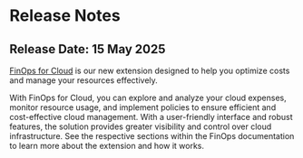 # Release Notes

## Release Date: 15 May 2025 <a href="#release-date-20-february-2025" id="release-date-20-february-2025"></a>

[FinOps for Cloud](./) is our new extension designed to help you optimize costs and manage your resources effectively.&#x20;

With FinOps for Cloud, you can explore and analyze your cloud expenses, monitor resource usage, and implement policies to ensure efficient and cost-effective cloud management. With a user-friendly interface and robust features, the solution provides greater visibility and control over cloud infrastructure. See the respective sections within the FinOps documentation to learn more about the extension and how it works.&#x20;
